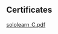 
## Certificates
[sololearn_C.pdf](https://github.com/pradhumA/M1_Electricity_Bill_Calculator/files/8183453/sololearn_C.pdf)
